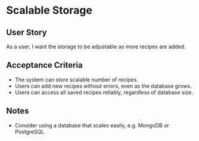 # Scalable Storage

## **User Story**
As a user,
I want the storage to be adjustable as more recipes are added.

## **Acceptance Criteria**
- The system can store scalable number of recipes.
- Users can add new recipes without errors, even as the database grows.
- Users can access all saved recipes reliably, regardless of database size.

## **Notes**
- Consider using a database that scales easily, e.g. MongoDB or PostgreSQL
